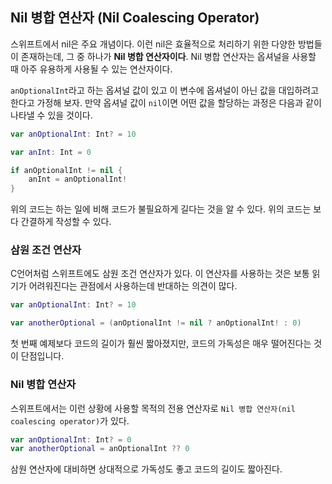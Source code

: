 ## Nil 병합 연산자 (Nil Coalescing Operator)
스위프트에서 nil은 주요 개념이다. 이런 nil은 효율적으로 처리하기 위한 다양한 방법들이 존재하는데, 그 중 하나가 **Nil 병합 연산자이다**. Nil 병합 연산자는 옵셔널을 사용할 때 아주 유용하게 사용될 수 있는 연산자이다. 


`anOptionalInt`라고 하는 옵셔널 값이 있고 이 변수에 옵셔널이 아닌 값을 대입하려고 한다고 가정해 보자. 만약 옵셔널 값이 `nil`이면 어떤 값을 할당하는 과정은 다음과 같이 나타낼 수 있을 것이다.
```swift
var anOptionalInt: Int? = 10

var anInt: Int = 0

if anOptionalInt != nil {
	anInt = anOptionalInt!
}
```
위의 코드는 하는 일에 비해 코드가 불필요하게 길다는 것을 알 수 있다. 위의 코드는 보다 간결하게 작성할 수 있다.

### 삼원 조건 연산자
C언어처럼 스위프트에도 삼원 조건 연산자가 있다. 이 연산자를 사용하는 것은 보통 읽기가 어려워진다는 관점에서 사용하는데 반대하는 의견이 많다.

```swift
var anOptionalInt: Int? = 10

var anotherOptional = (anOptionalInt != nil ? anOptionalInt! : 0)
```
첫 번째 예제보다 코드의 길이가 훨씬 짧아졌지만, 코드의 가독성은 매우 떨어진다는 것이 단점입니다.

### Nil 병합 연산자
스위프트에서는 이런 상황에 사용할 목적의 전용 연산자로 `Nil 병합 연산자(nil coalescing operator)`가 있다.

```swift
var anOptionalInt: Int? = 0
var anotherOptional = anOptionalInt ?? 0
```
삼원 연산자에 대비하면 상대적으로 가독성도 좋고 코드의 길이도 짧아진다. 